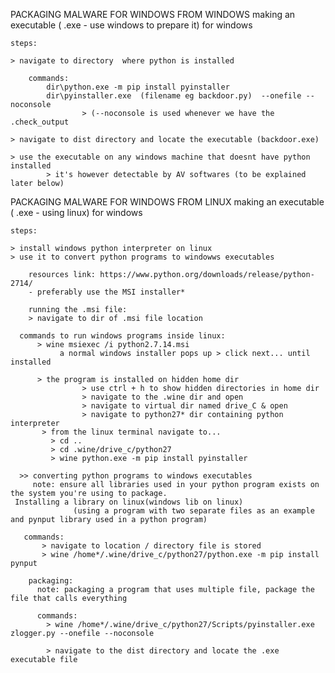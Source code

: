 PACKAGING  MALWARE FOR WINDOWS FROM WINDOWS
making an executable ( .exe - use windows to prepare it) for windows

	steps:
	
	> navigate to directory  where python is installed
	
		commands:
			dir\python.exe -m pip install pyinstaller
			dir\pyinstaller.exe  (filename eg backdoor.py)  --onefile --noconsole
			        > (--noconsole is used whenever we have the .check_output
			
	> navigate to dist directory and locate the executable (backdoor.exe)
	
	> use the executable on any windows machine that doesnt have python installed
			> it's however detectable by AV softwares (to be explained later below) 	
			
			
PACKAGING  MALWARE FOR WINDOWS FROM LINUX
making an executable ( .exe - using linux) for windows

	steps:
	
	> install windows python interpreter on linux
	> use it to convert python programs to windowws executables

    	resources link: https://www.python.org/downloads/release/python-2714/
        - preferably use the MSI installer*
                    
    	running the .msi file:               
    	> navigate to dir of .msi file location
    
      commands to run windows programs inside linux:
          > wine msiexec /i python2.7.14.msi              
               a normal windows installer pops up > click next... until installed
               
          > the program is installed on hidden home dir 
                    > use ctrl + h to show hidden directories in home dir
                    > navigate to the .wine dir and open
                    > navigate to virtual dir named drive_C & open
                    > navigate to python27* dir containing python interpreter
           > from the linux terminal navigate to...
             > cd ..
             > cd .wine/drive_c/python27     
             > wine python.exe -m pip install pyinstaller
              
      >> converting python programs to windows executables 
         note: ensure all libraries used in your python program exists on the system you're using to package.
	 Installing a library on linux(windows lib on linux)
                  (using a program with two separate files as an example and pynput library used in a python program)
       
       commands:
           > navigate to location / directory file is stored
           > wine /home*/.wine/drive_c/python27/python.exe -m pip install  pynput
           
        packaging:
          note: packaging a program that uses multiple file, package the file that calls everything
            
          commands:
            > wine /home*/.wine/drive_c/python27/Scripts/pyinstaller.exe zlogger.py --onefile --noconsole  
            
            > navigate to the dist directory and locate the .exe executable file
                      
                    
    



		
